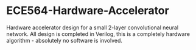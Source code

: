 # ECE564-Hardware-Accelerator

Hardware accelerator design for a small 2-layer convolutional neural network. All design is completed in Verilog, this is a completely hardware algorithm - absolutely no software is involved.
